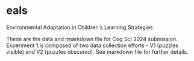 # eals
Environmental Adaptation in Children's Learning Strategies

These are the data and rmarkdown file for Cog Sci 2024 submission. Experiment 1 is composed of two data collection efforts - V1 (puzzles visible) and V2 (puzzles obscured). See markdown file for further details.
